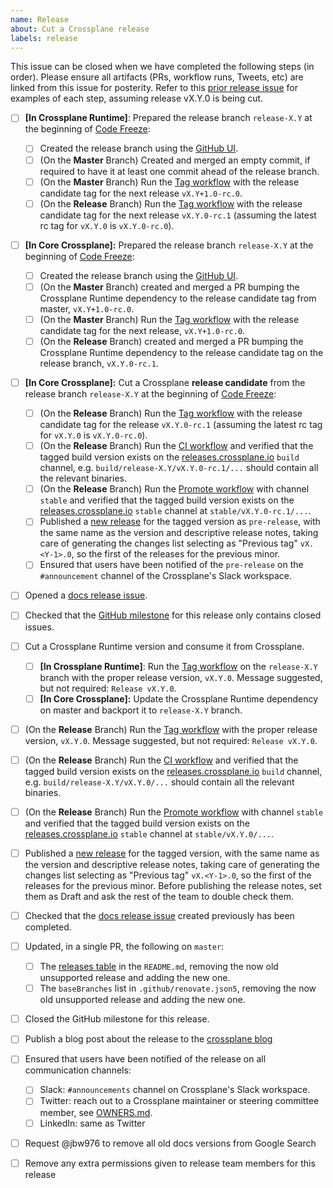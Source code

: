```yaml
---
name: Release
about: Cut a Crossplane release
labels: release
---
```


<!--
Issue title should be in the following format:

    Cut vX.Y.0 Release on DATE

For example:

    Cut v1.3.0 on June 29, 2021.

Please assign the release manager to the issue.
-->

This issue can be closed when we have completed the following steps (in order).
Please ensure all artifacts (PRs, workflow runs, Tweets, etc) are linked from
this issue for posterity. Refer to this [prior release issue][release-1.11.0] for
examples of each step, assuming release vX.Y.0 is being cut.

- [ ] **[In Crossplane Runtime]**: Prepared the release branch `release-X.Y` at the beginning of [Code Freeze]:
  - [ ] Created the release branch using the [GitHub UI][create-branch].
  - [ ] (On the **Master** Branch) Created and merged an empty commit, if required to have it at least one commit ahead of the release branch.
  - [ ] (On the **Master** Branch) Run the [Tag workflow][tag-workflow-runtime] with the release candidate tag for the next release `vX.Y+1.0-rc.0`.
  - [ ] (On the **Release** Branch) Run the [Tag workflow][tag-workflow-runtime] with the release candidate tag for the next release `vX.Y.0-rc.1` (assuming the latest rc tag for `vX.Y.0` is `vX.Y.0-rc.0`).
- [ ] **[In Core Crossplane]:** Prepared the release branch `release-X.Y` at the beginning of [Code Freeze]:
  - [ ] Created the release branch using the [GitHub UI][create-branch].
  - [ ] (On the **Master** Branch) created and merged a PR bumping the Crossplane Runtime dependency to the release candidate tag from master, `vX.Y+1.0-rc.0`.
  - [ ] (On the **Master** Branch) Run the [Tag workflow][tag-workflow] with the release candidate tag for the next release, `vX.Y+1.0-rc.0`.
  - [ ] (On the **Release** Branch) created and merged a PR bumping the Crossplane Runtime dependency to the release candidate tag on the release branch, `vX.Y.0-rc.1`.
- [ ] **[In Core Crossplane]:** Cut a Crossplane **release candidate** from the release branch `release-X.Y` at the beginning of [Code Freeze]:
  - [ ] (On the **Release** Branch) Run the [Tag workflow][tag-workflow] with the release candidate tag for the release `vX.Y.0-rc.1` (assuming the latest rc tag for `vX.Y.0` is `vX.Y.0-rc.0`).
  - [ ] (On the **Release** Branch) Run the [CI workflow][ci-workflow] and verified that the tagged build version exists on the [releases.crossplane.io] `build` channel, e.g. `build/release-X.Y/vX.Y.0-rc.1/...` should contain all the relevant binaries.
  - [ ] (On the **Release** Branch) Run the [Promote workflow][promote-workflow] with channel `stable` and verified that the tagged build version exists on the [releases.crossplane.io] `stable` channel at `stable/vX.Y.0-rc.1/...`.
  - [ ] Published a [new release] for the tagged version as `pre-release`, with the same name as the version and descriptive release notes, taking care of generating the changes list selecting as "Previous tag" `vX.<Y-1>.0`, so the first of the releases for the previous minor. 
  - [ ] Ensured that users have been notified of the `pre-release` on the `#announcement` channel of the Crossplane's Slack workspace.
- [ ] Opened a [docs release issue].
- [ ] Checked that the [GitHub milestone] for this release only contains closed issues.
- [ ] Cut a Crossplane Runtime version and consume it from Crossplane.
  - [ ] **[In Crossplane Runtime]**: Run the [Tag workflow][tag-workflow] on the `release-X.Y` branch with the proper release version, `vX.Y.0`. Message suggested, but not required: `Release vX.Y.0`.
  - [ ] **[In Core Crossplane]:** Update the Crossplane Runtime dependency on master and backport it to `release-X.Y` branch.
- [ ] (On the **Release** Branch) Run the [Tag workflow][tag-workflow] with the proper release version, `vX.Y.0`. Message suggested, but not required: `Release vX.Y.0`.
- [ ] (On the **Release** Branch) Run the [CI workflow][ci-workflow] and verified that the tagged build version exists on the [releases.crossplane.io] `build` channel, e.g. `build/release-X.Y/vX.Y.0/...` should contain all the relevant binaries.
- [ ] (On the **Release** Branch) Run the [Promote workflow][promote-workflow] with channel `stable` and verified that the tagged build version exists on the [releases.crossplane.io] `stable` channel at `stable/vX.Y.0/...`.
- [ ] Published a [new release] for the tagged version, with the same name as the version and descriptive release notes, taking care of generating the changes list selecting as "Previous tag" `vX.<Y-1>.0`, so the first of the releases for the previous minor. Before publishing the release notes, set them as Draft and ask the rest of the team to double check them.
- [ ] Checked that the [docs release issue] created previously has been completed.
- [ ] Updated, in a single PR, the following on `master`:
  - [ ] The [releases table] in the `README.md`, removing the now old unsupported release and adding the new one.
  - [ ] The `baseBranches` list in `.github/renovate.json5`, removing the now old unsupported release and adding the new one.
- [ ] Closed the GitHub milestone for this release.
- [ ] Publish a blog post about the release to the [crossplane blog]
- [ ] Ensured that users have been notified of the release on all communication channels:
  - [ ] Slack: `#announcements` channel on Crossplane's Slack workspace.
  - [ ] Twitter: reach out to a Crossplane maintainer or steering committee member, see [OWNERS.md][owners].
  - [ ] LinkedIn: same as Twitter
- [ ] Request @jbw976 to remove all old docs versions from Google Search
- [ ] Remove any extra permissions given to release team members for this release


<!-- Named Links -->
[Code Freeze]: https://docs.crossplane.io/knowledge-base/guides/release-cycle/#code-freeze
[ci-workflow]: https://github.com/crossplane/crossplane/actions/workflows/ci.yml
[configurations-workflow]: https://github.com/crossplane/crossplane/actions/workflows/configurations.yml
[create-branch]: https://help.github.com/en/github/collaborating-with-issues-and-pull-requests/creating-and-deleting-branches-within-your-repository
[docs release issue]: https://github.com/crossplane/docs/issues/new?assignees=&labels=release&template=new_release.md&title=Release+Crossplane+version...+
[new release]: https://github.com/crossplane/crossplane/releases/new
[owners]: https://github.com/crossplane/crossplane/blob/master/OWNERS.md
[promote-workflow]: https://github.com/crossplane/crossplane/actions/workflows/promote.yml
[release-1.11.0]: https://github.com/crossplane/crossplane/issues/3600
[releases table]: https://github.com/crossplane/crossplane#releases
[releases.crossplane.io]: https://releases.crossplane.io
[tag-workflow-runtime]: https://github.com/crossplane/crossplane-runtime/actions/workflows/tag.yml
[tag-workflow]: https://github.com/crossplane/crossplane/actions/workflows/tag.yml
[GitHub milestone]: https://github.com/crossplane/crossplane/milestones
[crossplane blog]: https://blog.crossplane.io
